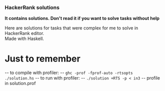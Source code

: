 ### HackerRank solutions

**It contains solutions. Don't read it if you want to solve tasks without help**

Here are solutions for tasks that were complex for me to solve in HackerRank editor.  
Made with Haskell.


# Just to remember
-- to compile with profiler:
-- `ghc -prof -fprof-auto -rtsopts ./solution.hs`
-- to run with profiler:
-- `./solution +RTS -p < in3`
-- profile in solution.prof

